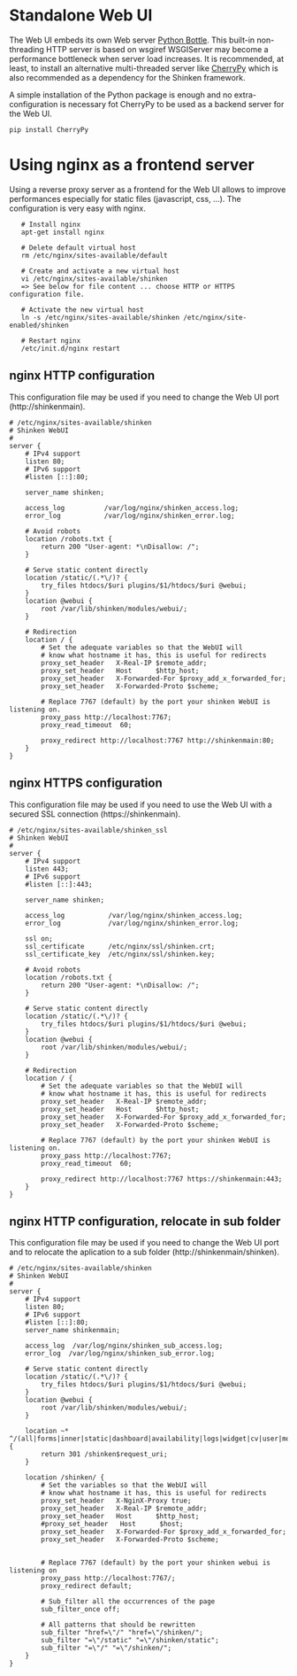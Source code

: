 #  Standalone Web UI

The Web UI embeds its own Web server [Python Bottle](http://bottlepy.org/docs/dev/index.html). This built-in non-threading HTTP server is based on wsgiref WSGIServer may become a performance bottleneck when server load increases. It is recommended, at least, to install an alternative multi-threaded server like [CherryPy](http://www.cherrypy.org/) which is also recommended as a dependency for the Shinken framework.

A simple installation of the Python package is enough and no extra-configuration is necessary fot CherryPy to be used as a backend server for the Web UI.
```
pip install CherryPy
```

# Using nginx as a frontend server
Using a reverse proxy server as a frontend for the Web UI allows to improve performances especially for static files (javascript, css, ...). The configuration is very easy with nginx.
```
   # Install nginx
   apt-get install nginx

   # Delete default virtual host
   rm /etc/nginx/sites-available/default

   # Create and activate a new virtual host
   vi /etc/nginx/sites-available/shinken
   => See below for file content ... choose HTTP or HTTPS configuration file.

   # Activate the new virtual host
   ln -s /etc/nginx/sites-available/shinken /etc/nginx/site-enabled/shinken

   # Restart nginx
   /etc/init.d/nginx restart
```

## nginx HTTP configuration
This configuration file may be used if you need to change the Web UI port (http://shinkenmain).

```
# /etc/nginx/sites-available/shinken
# Shinken WebUI
#
server {
    # IPv4 support
    listen 80;
    # IPv6 support
    #listen [::]:80;

    server_name shinken;

    access_log          /var/log/nginx/shinken_access.log;
    error_log           /var/log/nginx/shinken_error.log;

    # Avoid robots
    location /robots.txt {
        return 200 "User-agent: *\nDisallow: /";
    }

    # Serve static content directly
    location /static/(.*\/)? {
        try_files htdocs/$uri plugins/$1/htdocs/$uri @webui;
    }
    location @webui {
        root /var/lib/shinken/modules/webui/;
    }

    # Redirection
    location / {
        # Set the adequate variables so that the WebUI will
        # know what hostname it has, this is useful for redirects
        proxy_set_header   X-Real-IP $remote_addr;
        proxy_set_header   Host      $http_host;
        proxy_set_header   X-Forwarded-For $proxy_add_x_forwarded_for;
        proxy_set_header   X-Forwarded-Proto $scheme;

        # Replace 7767 (default) by the port your shinken WebUI is listening on.
        proxy_pass http://localhost:7767;
        proxy_read_timeout  60;

        proxy_redirect http://localhost:7767 http://shinkenmain:80;
    }
}
```

## nginx HTTPS configuration
This configuration file may be used if you need to use the Web UI with a secured SSL connection (https://shinkenmain).

```
# /etc/nginx/sites-available/shinken_ssl
# Shinken WebUI
#
server {
    # IPv4 support
    listen 443;
    # IPv6 support
    #listen [::]:443;

    server_name shinken;

    access_log           /var/log/nginx/shinken_access.log;
    error_log            /var/log/nginx/shinken_error.log;

    ssl on;
    ssl_certificate      /etc/nginx/ssl/shinken.crt;
    ssl_certificate_key  /etc/nginx/ssl/shinken.key;

    # Avoid robots
    location /robots.txt {
        return 200 "User-agent: *\nDisallow: /";
    }

    # Serve static content directly
    location /static/(.*\/)? {
        try_files htdocs/$uri plugins/$1/htdocs/$uri @webui;
    }
    location @webui {
        root /var/lib/shinken/modules/webui/;
    }

    # Redirection
    location / {
        # Set the adequate variables so that the WebUI will
        # know what hostname it has, this is useful for redirects
        proxy_set_header   X-Real-IP $remote_addr;
        proxy_set_header   Host      $http_host;
        proxy_set_header   X-Forwarded-For $proxy_add_x_forwarded_for;
        proxy_set_header   X-Forwarded-Proto $scheme;

        # Replace 7767 (default) by the port your shinken WebUI is listening on.
        proxy_pass http://localhost:7767;
        proxy_read_timeout  60;

        proxy_redirect http://localhost:7767 https://shinkenmain:443;
    }
}
```


## nginx HTTP configuration, relocate in sub folder
This configuration file may be used if you need to change the Web UI port and to relocate the aplication to a sub folder (http://shinkenmain/shinken).

```
# /etc/nginx/sites-available/shinken
# Shinken WebUI
#
server {
    # IPv4 support
    listen 80;
    # IPv6 support
    #listen [::]:80;
    server_name shinkenmain;

    access_log  /var/log/nginx/shinken_sub_access.log;
    error_log  /var/log/nginx/shinken_sub_error.log;

    # Serve static content directly
    location /static/(.*\/)? {
        try_files htdocs/$uri plugins/$1/htdocs/$uri @webui;
    }
    location @webui {
        root /var/lib/shinken/modules/webui/;
    }

    location ~* ^/(all|forms|inner|static|dashboard|availability|logs|widget|cv|user|modal|gotfirstdata|host/cv) {
        return 301 /shinken$request_uri;
    }

    location /shinken/ {
        # Set the variables so that the WebUI will
        # know what hostname it has, this is useful for redirects
        proxy_set_header   X-NginX-Proxy true;
        proxy_set_header   X-Real-IP $remote_addr;
        proxy_set_header   Host      $http_host;
        #proxy_set_header   Host      $host;
        proxy_set_header   X-Forwarded-For $proxy_add_x_forwarded_for;
        proxy_set_header   X-Forwarded-Proto $scheme;


        # Replace 7767 (default) by the port your shinken webui is listening on
        proxy_pass http://localhost:7767/;
        proxy_redirect default;

        # Sub_filter all the occurrences of the page
        sub_filter_once off;

        # All patterns that should be rewritten
        sub_filter "href=\"/" "href=\"/shinken/";
        sub_filter "=\"/static" "=\"/shinken/static";
        sub_filter "=\"/" "=\"/shinken/";
    }
}
```